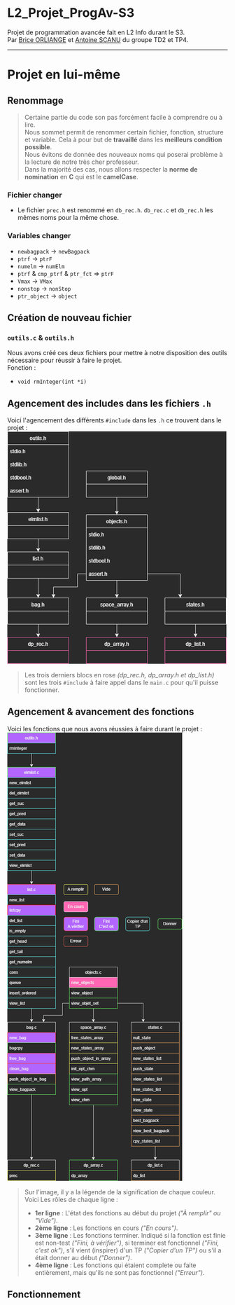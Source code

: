 # L2_Projet_ProgAv-S3

Projet de programmation avancée fait en L2 Info durant le S3.  
Par [Brice ORLIANGE](mailto:briceorl54580@gmail.com) et [Antoine SCANU](mailto:antoine.scanu1@gmail.com) du groupe TD2 et TP4.

________________________

# Projet en lui-même

## Renommage

> Certaine partie du code son pas forcément facile à comprendre ou à lire.  
> Nous sommet permit de renommer certain fichier, fonction, structure et variable. Cela à pour but de **travaillé** dans les **meilleurs condition possible**.  
> Nous évitons de donnée des nouveaux noms qui poserai problème à la lecture de notre très cher professeur.  
> Dans la majorité des cas, nous allons respecter la **norme de nomination** en **C** qui est le **camelCase**.

### Fichier changer

- Le fichier `prec.h` est renommé en `db_rec.h`. `db_rec.c` et `db_rec.h` les mêmes noms pour la même chose.

### Variables changer

- `newbagpack` -> `newBagpack`
- `ptrf` -> `ptrF`
- `numelm` -> `numElm`
- `ptrf` & `cmp_ptrf` & `ptr_fct` => `ptrF`
- `Vmax` -> `VMax`
- `nonstop` -> `nonStop`
- `ptr_object` -> `object`


## Création de nouveau fichier 

### `outils.c` & `outils.h`
Nous avons créé ces deux fichiers pour mettre à notre disposition des outils nécessaire pour réussir à faire le projet.  
Fonction :
- `void rmInteger(int *i)`


## Agencement des includes dans les fichiers `.h`

Voici l'agencement des différents `#include` dans les `.h` ce trouvent dans le projet :  
![image non charger : image/Plan_des_.h.drawio.png](image/Plan_des_.h.drawio.png)  
> Les trois derniers blocs en rose _(dp_rec.h, dp_array.h et dp_list.h)_ sont les trois `#include` à faire appel dans le `main.c` pour qu'il puisse fonctionner.


## Agencement & avancement des fonctions

Voici les fonctions que nous avons réussies à faire durant le projet :  
![image non charger : image/Plan_avancement_des_fonction.drawio.png](image/Plan_avancement_des_fonction.drawio.png)
> Sur l'image, il y a la légende de la signification de chaque couleur.  
> Voici Les rôles de chaque ligne :
> - **1er ligne** : L'état des fonctions au début du projet _("À remplir" ou "Vide")_.
> - **2ème ligne** : Les fonctions en cours _("En cours")_.
> - **3ème ligne** : Les fonctions terminer. Indiqué si la fonction est finie est non-test _("Fini, à vérifier")_, si terminer est fonctionnel _("Fini, c'est ok")_, s'il vient (inspirer) d'un TP _("Copier d'un TP")_ ou s'il a était donner au début _("Donner")_.
> - **4ème ligne** : Les fonctions qui étaient complete ou faite entièrement, mais qu'ils ne sont pas fonctionnel _("Erreur")_.


## Fonctionnement

